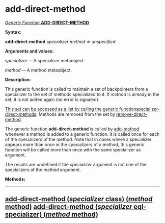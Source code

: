 add-direct-method
=================

[*Generic Function* **ADD-DIRECT-METHOD**]()

**Syntax:**

**add-direct-method** *specializer* *method* => *unspecified*

**Arguments and values:**

*specializer* -- A specializer metaobject.

*method* -- A method metaobject.

**Description:**

This generic function is called to maintain a set of backpointers from a specializer to the set of methods specialized to it. If *method* is already in the set, it is not added again (no error is signaled).

[This set can be accessed as a list by calling the generic function]()[specializer-direct-methods](specializer-direct-methods.md). Methods are removed from the set by [remove-direct-method](remove-direct-method.md).

The generic function **add-direct-method** is called by [add-method](add-method.md) whenever a method is added to a generic function. It is called once for each of the specializers of the method. Note that in cases where a specializer appears more than once in the specializers of a method, this generic function will be called more than once with the same specializer as argument.

The results are undefined if the *specializer* argument is not one of the specializers of the *method* argument.

**Methods:**

  -----------------------------------------------------------------------------------------------------------------
  [**add-direct-method** (*specializer* class) (*method* method)](add-direct-method-class.md)
  [**add-direct-method** (*specializer* eql-specializer) (*method* method)](add-direct-method-eql-specializer.md)
  -----------------------------------------------------------------------------------------------------------------


